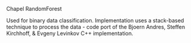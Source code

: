 Chapel RandomForest

Used for binary data classification. Implementation
uses a stack-based technique to process the data -
code port of the Bjoern Andres, Steffen Kirchhoff,
& Evgeny Levinkov C++ implementation.
